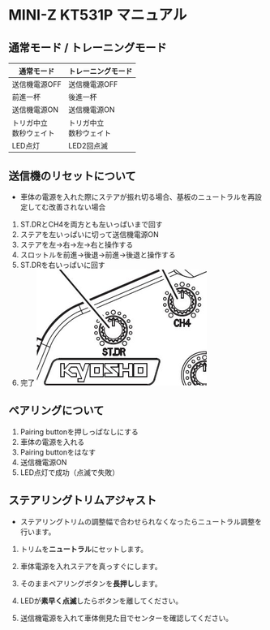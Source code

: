 # MINI-Z KT531P マニュアル

## 通常モード / トレーニングモード

|通常モード |トレーニングモード
|--|--
|送信機電源OFF  |送信機電源OFF
|前進一杯　|後進一杯
|送信機電源ON |送信機電源ON
|トリガ中立<br>数秒ウェイト|トリガ中立<br>数秒ウェイト
|LED点灯　|LED2回点滅

## 送信機のリセットについて
- 車体の電源を入れた際にステアが振れ切る場合、基板のニュートラルを再設定してむ改善されない場合
1. ST.DRとCH4を両方とも左いっぱいまで回す
2. ステアを左いっぱいに切って送信機電源ON
3. ステアを左→右→左→右と操作する
4. スロットルを前進→後退→前進→後退と操作する
5. ST.DRを右いっぱいに回す
6. 完了
![DR/CH4](img/CH4.jpg)

## ペアリングについて
1. Pairing buttonを押しっぱなしにする
2. 車体の電源を入れる
3. Pairing buttonをはなす
4. 送信機電源ON
5. LED点灯で成功（点滅で失敗）


## ステアリングトリムアジャスト
- ステアリングトリムの調整幅で合わせられなくなったらニュートラル調整を行います。

1. トリムを**ニュートラル**にセットします。

2. 車体電源を入れステアを真っすぐにします。

3. そのままペアリングボタンを**長押し**します。

4. LEDが**素早く点滅**したらボタンを離してください。

5. 送信機電源を入れて車体側見た目でセンターを確認してください。

